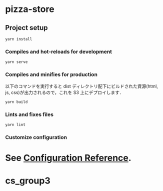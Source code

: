 # pizza-store

## Project setup
```
yarn install
```

### Compiles and hot-reloads for development
```
yarn serve
```

### Compiles and minifies for production
以下のコマンドを実行すると dist ディレクトリ配下にビルドされた資源(html, js, css)が出力されるので，これを S3 上にデプロイします．
```
yarn build
```

### Lints and fixes files
```
yarn lint
```

### Customize configuration
See [Configuration Reference](https://cli.vuejs.org/config/).
=======
# cs_group3
